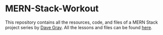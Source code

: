 # MERN-Stack-Workout
This repository contains all the resources, code, and files of a MERN Stack project series by [Dave Gray](https://www.youtube.com/@DaveGrayTeachesCode). All the lessons and files can be found [here](https://www.youtube.com/playlist?list=PL4cUxeGkcC9iJ_KkrkBZWZRHVwnzLIoUE).
